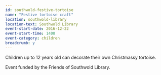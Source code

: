 ```yaml
---
id: southwold-festive-tortoise
name: "Festive tortoise craft"
location: southwold-library
location-text: Southwold Library
event-start-date: 2016-12-22
event-start-time: 1400
event-category: children
breadcrumb: y
---
```


Children up to 12 years old can decorate their own Christmassy tortoise.

Event funded by the Friends of Southwold Library.
